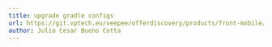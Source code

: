 ```yaml
---
title: upgrade gradle configs
url: https://git.vptech.eu/veepee/offerdiscovery/products/front-mobile/android/link-router/-/merge_requests/9
author: Julio Cesar Bueno Cotta
---
```


